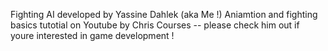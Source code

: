 Fighting AI developed by Yassine Dahlek (aka Me !)
Aniamtion and fighting basics tutotial on Youtube  by Chris Courses -- please check him out if youre interested in game development !
